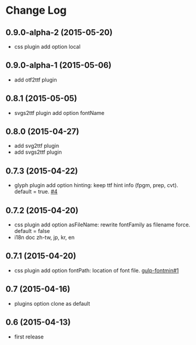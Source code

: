 # Change Log

## 0.9.0-alpha-2 (2015-05-20)

- css plugin add option local

## 0.9.0-alpha-1 (2015-05-06)

- add otf2ttf plugin

## 0.8.1 (2015-05-05)

- svgs2ttf plugin add option fontName

## 0.8.0 (2015-04-27)

- add svg2ttf plugin
- add svgs2ttf plugin

## 0.7.3 (2015-04-22)

- glyph plugin add option hinting: keep ttf hint info (fpgm, prep, cvt). default = true. [\#4](https://github.com/ecomfe/fontmin/issues/4)

## 0.7.2 (2015-04-20)

- css plugin add option asFileName: rewrite fontFamily as filename force. default = false
- i18n doc zh-tw, jp, kr, en

## 0.7.1 (2015-04-20)

- css plugin add option fontPath: location of font file. [gulp-fontmin\#1](https://github.com/ecomfe/gulp-fontmin/issues/1)

## 0.7 (2015-04-16)

- plugins option clone as default

## 0.6 (2015-04-13)

- first release
